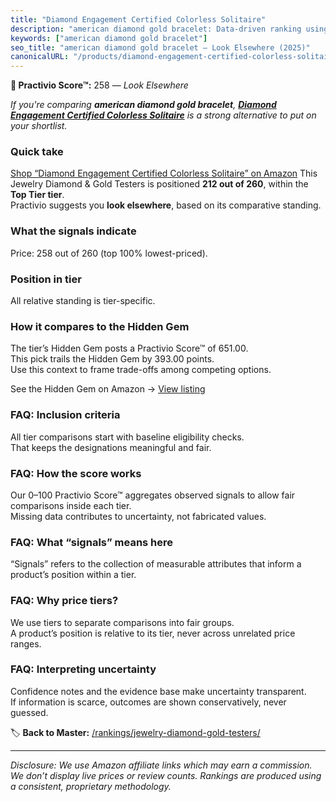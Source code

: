 ```yaml
---
title: "Diamond Engagement Certified Colorless Solitaire"
description: "american diamond gold bracelet: Data-driven ranking using the Practivio Score™. Positioned by quality, value, demand, findability, momentum."
keywords: ["american diamond gold bracelet"]
seo_title: "american diamond gold bracelet — Look Elsewhere (2025)"
canonicalURL: "/products/diamond-engagement-certified-colorless-solitaire-B0DPMHCFR7/"
---
```


**🚫 Practivio Score™:** 258 — _Look Elsewhere_


*If you're comparing **american diamond gold bracelet**, **[Diamond Engagement Certified Colorless Solitaire](https://www.amazon.com/dp/B0DPMHCFR7?tag=practivio-20)** is a strong alternative to put on your shortlist.*
### Quick take
[Shop “Diamond Engagement Certified Colorless Solitaire” on Amazon](https://www.amazon.com/dp/B0DPMHCFR7?tag=practivio-20)
This Jewelry Diamond & Gold Testers is positioned **212 out of 260**, within the **Top Tier tier**.  
Practivio suggests you **look elsewhere**, based on its comparative standing.

### What the signals indicate
Price: 258 out of 260 (top 100% lowest-priced).  

### Position in tier
All relative standing is tier-specific.

### How it compares to the Hidden Gem
The tier’s Hidden Gem posts a Practivio Score™ of 651.00.  
This pick trails the Hidden Gem by 393.00 points.  
Use this context to frame trade-offs among competing options.  

See the Hidden Gem on Amazon → [View listing](https://www.amazon.com/dp/B004QYR8U6?tag=practivio-20)

### FAQ: Inclusion criteria
All tier comparisons start with baseline eligibility checks.  
That keeps the designations meaningful and fair.

### FAQ: How the score works
Our 0–100 Practivio Score™ aggregates observed signals to allow fair comparisons inside each tier.  
Missing data contributes to uncertainty, not fabricated values.

### FAQ: What “signals” means here
“Signals” refers to the collection of measurable attributes that inform a product’s position within a tier.

### FAQ: Why price tiers?
We use tiers to separate comparisons into fair groups.  
A product’s position is relative to its tier, never across unrelated price ranges.

### FAQ: Interpreting uncertainty
Confidence notes and the evidence base make uncertainty transparent.  
If information is scarce, outcomes are shown conservatively, never guessed.


🏷️ **Back to Master:** [/rankings/jewelry-diamond-gold-testers/](/rankings/jewelry-diamond-gold-testers/)

---
_Disclosure: We use Amazon affiliate links which may earn a commission. We don’t display live prices or review counts. Rankings are produced using a consistent, proprietary methodology._
